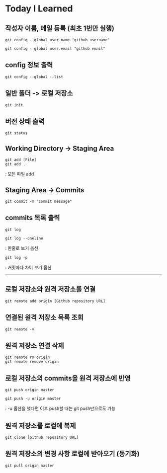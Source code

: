 # **Today I Learned**
## 작성자 이름, 메일 등록 (최초 1번만 실행)
```
git config --global user.name "github username"
```
```
git config --global user.email "github email"
``` 

## config 정보 출력
```
git config --global --list
```

## 일반 폴더 -> 로컬 저장소
```
git init
```

## 버전 상태 출력
```
git status
```

## Working Directory -> Staging Area
```
git add [File]
git add .  
```  
: 모든 파일 add

## Staging Area -> Commits
```
git commit -m "commit message"
```

## commits 목록 출력
```
git log
```
```
git log --oneline
```
: 한줄로 보기 옵션
```
git log -p  
```
: 커밋마다 차이 보기 옵션

---
## 로컬 저장소와 원격 저장소를 연결
```
git remote add origin [Github repository URL]
```

## 연결된 원격 저장소 목록 조회
```
git remote -v
```

## 원격 저장소 연결 삭제
```
git remote rm origin
git remote remove origin
```

## 로컬 저장소의 commits을 원격 저장소에 반영
```
git push origin master
```
```
git push -u origin master
```  
: -u 옵션을 했다면 이후 push할 때는 git push만으로도 가능

## 원격 저장소를 로컬에 복제
```
git clone [Github repository URL]
```

## 원격 저장소의 변경 사항 로컬에 받아오기 (동기화)
```
git pull origin master
```
